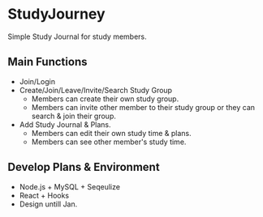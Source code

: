 # StudyJourney
Simple Study Journal for study members.

## Main Functions
* Join/Login
* Create/Join/Leave/Invite/Search Study Group
  * Members can create their own study group.
  * Members can invite other member to their study group or they can search & join their group.
* Add Study Journal & Plans.
  * Members can edit their own study time & plans.
  * Members can see other member's study time.

## Develop Plans & Environment
* Node.js + MySQL + Seqeulize 
* React + Hooks
* Design untill Jan.


